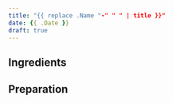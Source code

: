 ```yaml
---
title: "{{ replace .Name "-" " " | title }}"
date: {{ .Date }}
draft: true
---
```


## Ingredients

## Preparation